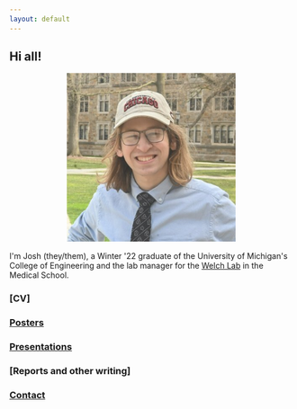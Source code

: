 ```yaml
---
layout: default
---
```

## Hi all!

<p align="center">
    <img src="files/josh.jpg"
         width = 300
         height = 300 />
<p>

I'm Josh (they/them), a Winter '22 graduate of the University of Michigan's College of Engineering and the lab manager for the [Welch Lab](https://welch-lab.github.io/) in the Medical School. 

### [CV]

### [Posters](posters.md)

### [Presentations]()

### [Reports and other writing]

### [Contact]()

</div>

